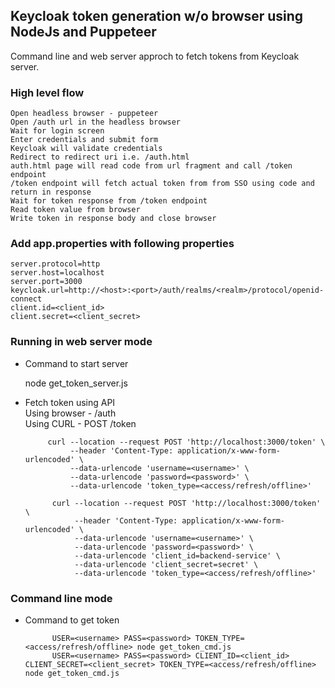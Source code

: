 ## Keycloak token generation w/o browser using NodeJs and Puppeteer  
  Command line and web server approch to fetch tokens from Keycloak server. 

### High level flow   
    Open headless browser - puppeteer
    Open /auth url in the headless browser 
    Wait for login screen
    Enter credentials and submit form
    Keycloak will validate credentials 
    Redirect to redirect uri i.e. /auth.html
    auth.html page will read code from url fragment and call /token endpoint
    /token endpoint will fetch actual token from from SSO using code and return in response
    Wait for token response from /token endpoint 
    Read token value from browser 
    Write token in response body and close browser 

### Add app.properties with following properties            
    server.protocol=http
    server.host=localhost
    server.port=3000
    keycloak.url=http://<host>:<port>/auth/realms/<realm>/protocol/openid-connect
    client.id=<client_id>
    client.secret=<client_secret>
 
### Running in web server mode
   * Command to start server
      
       node get_token_server.js

   * Fetch token using API         
      Using browser - /auth  
      Using CURL -  POST /token 
              
              curl --location --request POST 'http://localhost:3000/token' \
                   --header 'Content-Type: application/x-www-form-urlencoded' \
                   --data-urlencode 'username=<username>' \
                   --data-urlencode 'password=<password>' \
                   --data-urlencode 'token_type=<access/refresh/offline>' 

               curl --location --request POST 'http://localhost:3000/token' \
                    --header 'Content-Type: application/x-www-form-urlencoded' \
                    --data-urlencode 'username=<username>' \
                    --data-urlencode 'password=<password>' \
                    --data-urlencode 'client_id=backend-service' \
                    --data-urlencode 'client_secret=secret' \
                    --data-urlencode 'token_type=<access/refresh/offline>' 
  
### Command line mode
   * Command to get token
   
               USER=<username> PASS=<password> TOKEN_TYPE=<access/refresh/offline> node get_token_cmd.js
               USER=<username> PASS=<password> CLIENT_ID=<client_id> CLIENT_SECRET=<client_secret> TOKEN_TYPE=<access/refresh/offline> node get_token_cmd.js
